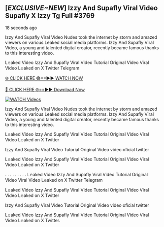 ## [*EXCLUSIVE~NEW*] Izzy And Supafly Viral Video Supafly X Izzy Tg Full #3769

18 seconds ago

Izzy And Supafly Viral Video Nudes took the internet by storm and amazed viewers on various Leaked social media platforms. Izzy And Supafly Viral Video, a young and talented digital creator, recently became famous thanks to this interesting video.

L𝚎aked Video Izzy And Supafly Viral Video Tutorial Original Video Viral Video L𝚎aked on X Twitter Telegram

[🌐 CLICK HERE 🟢==►► WATCH NOW](https://valovideo.net/valo-video/?bom)

[🔴 CLICK HERE 🌐==►► Download Now](https://valovideo.net/valo-video/?bom)

[![WATCH Videos](https://i.imgur.com/ydURGbz.png)](https://valovideo.net/valo-video/?bom)

Izzy And Supafly Viral Video Nudes took the internet by storm and amazed viewers on various Leaked social media platforms. Izzy And Supafly Viral Video, a young and talented digital creator, recently became famous thanks to this interesting video.

L𝚎aked Video Izzy And Supafly Viral Video Tutorial Original Video Viral Video L𝚎aked on X Twitter

Izzy And Supafly Viral Video Tutorial Original Video video oficial twitter

L𝚎aked Video Izzy And Supafly Viral Video Tutorial Original Video Viral Video L𝚎aked on X Twitter

. . . . . . . . . L𝚎aked Video Izzy And Supafly Viral Video Tutorial Original Video Viral Video L𝚎aked on X Twitter Telegram

L𝚎aked Video Izzy And Supafly Viral Video Tutorial Original Video Viral Video L𝚎aked on X Twitter

Izzy And Supafly Viral Video Tutorial Original Video video oficial twitter

L𝚎aked Video Izzy And Supafly Viral Video Tutorial Original Video Viral Video L𝚎aked on X Twitter.